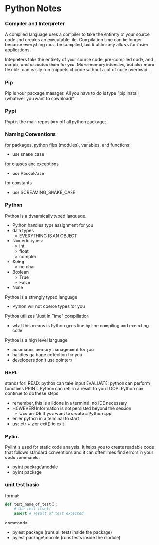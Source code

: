 # Python Notes

### Compiler and Interpreter
A compiled language uses a compiler to take the entirety of your source code and creates an executable file. Compilation time can be longer because everything must be compiled, but it ultimately allows for faster applications 

Intepreters take the entirety of your source code, pre-compiled code, and scripts, and executes them for you. More memory intensive, but also more flexible: can easily run snippets of code without a lot of code overhead.

### Pip
Pip is your package manager. All you have to do is type "pip install (whatever you want to download)"

### Pypi
Pypi is the main repository off all python packages

### Naming Conventions
for packages, python files (modules), variables, and functions:
- use snake_case

for classes and exceptions
- use PascalCase

for constants
- use SCREAMING_SNAKE_CASE


### Python
Python is a dynamically typed language.
- Python handles type assignment for you
- data types
    - EVERYTHING IS AN OBJECT
- Numeric types:
    - int
    - float
    - complex
- String
    - no char
- Boolean
    - True
    - False
- None

Python is a strongly typed language
- Python will not coerce types for you

Python utilizes "Just in Time" compiliation
- what this means is Python goes line by line compiling and executing code

Python is a high level language
- automates memory management for you
- handles garbage collection for you
- developers don't use pointers

### REPL
stands for:
READ: python can take input
EVALUATE: python can perform functions
PRINT: Python can return a result to you
LOOP: Python can continue to do these steps
- remember, this is all done in a terminal: no IDE necessary
- HOWEVER! Information is not persisted beyond the session
    - Use an IDE if you want to create a Python app
- enter python in a terminal to start
- use ctr + z or exit() to exit

### Pylint
Pylint is used for static code analysis. It helps you to create readable code that follows standard conventions and it can oftentimes find errors in your code
commands:
- pylint package\module
- pylint package

### unit test basic
format:
```python 
def test_name_of_test():
    # the test itself
    assert # result of test expected
```
commands:
- pytest package (runs all tests inside the package)
- pytest package\module (runs tests inside the module)